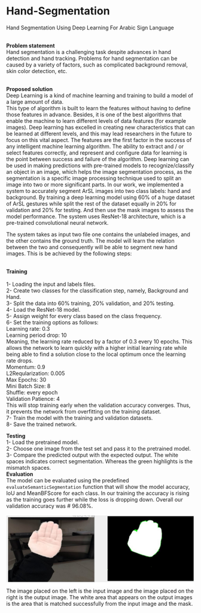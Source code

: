 # Hand-Segmentation
Hand Segmentation Using Deep Learning For Arabic Sign Language

<br />**Problem statement** <br />
Hand segmentation is a challenging task despite advances in hand detection and hand tracking.
Problems for hand segmentation can be caused by a variety of factors, such as complicated background removal, skin color detection, etc.
 


<br />**Proposed solution**<br />
Deep Learning is a kind of machine learning and training to build a model of a large amount of data.
<br />This type of algorithm is built to learn the features without having to define those features in advance. Besides, it is one of the best algorithms that enable the machine to learn different levels of data features (for example images). 
Deep learning has excelled in creating new characteristics that can be learned at different levels, and this may lead researchers in the future to focus on this vital aspect. The features are the first factor 
in the success of any 
intelligent machine learning algorithm. The ability to extract and / or select features correctly, and represent and configure data for 
learning is the point between success and failure of the algorithm. Deep learning can be used in making predictions with pre-trained 
models to recognize/classify an object in an image, which helps the image segmentation process, as the segmentation is a specific image 
processing technique used to split an image into two or more significant parts.
In our work, we implemented a system to accurately segment ArSL images into two class labels: hand and background. By training a deep 
learning model using 60% of a huge dataset of ArSL gestures while split the rest of the dataset equally in 20% for validation and 20% 
for testing. And then use the mask images to assess the model performance.
The system uses ResNet-18 architecture, which is a pre-trained convolutional neural network.<br />


The system takes as input two file one contains the unlabeled images, and the other contains the ground truth. The model will learn the 
relation between the two and consequently will be able to segment new hand images. 
This is be achieved by the following steps: 

<br />**Training**<br />
 <br />1- Loading the input and labels files.<br />
2- Create two classes for the classification step, namely, Background and Hand.<br />
3- Split the data into 60% training, 20% validation, and 20% testing. <br />
4- Load the ResNet-18 model. <br />
5- Assign weight for every class based on the class frequency. <br />
6- Set the training options as follows: <br />
Learning rate: 0.3 <br />
Learning period drop: 10<br />
Meaning, the learning rate reduced by a factor of 0.3 every 10 epochs. This allows the network to learn quickly with a higher initial learning rate while being able to find a solution close to the local optimum once the learning rate drops.<br />
Momentum: 0.9<br />
L2Reqularization: 0.005 <br />
Max Epochs: 30<br />
Mini Batch Size: 8 <br />
Shuffle: every epoch<br />
Validation Patience: 4<br />
This will stop training early when the validation accuracy converges. Thus, it prevents the network from overfitting on the training dataset.<br />
7- Train the model with the training and validation datasets.<br />
8- Save the trained network. <br />

**Testing**<br />
    1- Load the pretrained model. <br />
    2- Choose one image from the test set and pass it to the pretrained model. <br />
    3- Compare the predicted output with the expected output. The white spaces indicates correct segmentation. Whereas the green highlights is the mismatch spaces.<br />
**Evaluation** <br />
    The model can be evaluated using the predefined ```evaluateSemanticSegmentation```
function that will show the model accuracy, IoU and MeanBFScore for each class. 
In our training the accuracy is rising as the training goes further while the loss is dropping down.
Overall our validation accuracy was # 96.08%.

![](Test.JPG)
<br /> The image placed on the left is the input image and the image placed on the right is the output image. The white area that appears on the output images is the area that is matched successfully from the input image and the mask. <br />

